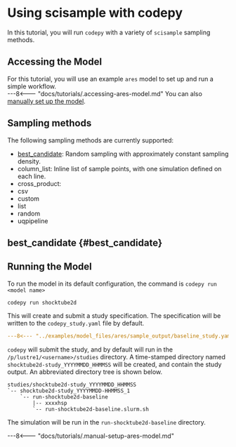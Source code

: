 # Using scisample with codepy

In this tutorial, you will run `codepy` with a variety of `scisample` sampling methods.

## Accessing the Model

For this tutorial, you will use an example `ares` model to set up
and run a simple workflow.  
---8<--- "docs/tutorials/.accessing-ares-model.md"
You can also
[manually set up the model](running-ares-model.md#setting-up-the-model-manually).

## Sampling methods

The following sampling methods are currently supported: 

* [best_candidate](#best_candidate): Random sampling with approximately constant sampling density. 
* column_list: Inline list of sample points, with one simulation defined on each line.
* cross_product: 
* csv
* custom
* list
* random
* uqpipeline

## best_candidate {#best_candidate}




## Running the Model

To run the model in its default configuration, the command is `codepy run <model name>`
```
codepy run shocktube2d
```
This will create and submit a study specification.  The specification will be written
to the `codepy_study.yaml` file by default.

```yaml
---8<--- "../examples/model_files/ares/sample_output/baseline_study.yaml"
```

`codepy` will submit the study, and by default will run in the
`/p/lustre1/<username>/studies` directory.  A time-stamped directory named
`shocktube2d-study_YYYYMMDD_HHMMSS` will be created, and contain the study output.
An abbreviated directory tree is shown below.

```
studies/shocktube2d-study_YYYYMMDD_HHMMSS
`-- shocktube2d-study_YYYYMMDD-HHMMSS_1
    `-- run-shocktube2d-baseline
        |-- xxxxhsp
        `-- run-shocktube2d-baseline.slurm.sh
```

The simulation will be run in the `run-shocktube2d-baseline` directory.

---8<--- "docs/tutorials/.manual-setup-ares-model.md"

